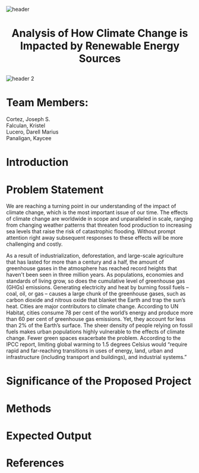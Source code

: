 ![header](https://user-images.githubusercontent.com/114766731/232354270-c48df43d-bc4e-442d-9863-1bfac8f3857c.png)
# <p align="center"> Analysis of How Climate Change is Impacted by Renewable Energy Sources </p>
![header 2](https://user-images.githubusercontent.com/114766731/232358812-211f39c9-42d4-4fde-91af-7f30430afb39.png)
# Team Members:
Cortez, Joseph S. <br />
Falculan, Kristel <br />
Lucero, Darell Marius <br />
Panaligan, Kaycee <br />
# Introduction
# Problem Statement
  We are reaching a turning point in our understanding of the impact of climate change, which is the most important issue of our time. The effects of climate change are worldwide in scope and unparalleled in scale, ranging from changing weather patterns that threaten food production to increasing sea levels that raise the risk of catastrophic flooding. Without prompt attention right away subsequent responses to these effects will be more challenging and costly.
  
  As a result of industrialization, deforestation, and large-scale agriculture that has lasted for more than a century and a half, the amount of greenhouse gases in the atmosphere has reached record heights that haven't been seen in three million years. As populations, economies and standards of living grow, so does the cumulative level of greenhouse gas (GHGs) emissions. Generating electricity and heat by burning fossil fuels – coal, oil, or gas – causes a large chunk of the greenhouse gases, such as carbon dioxide and nitrous oxide that blanket the Earth and trap the sun’s heat. Cities are major contributors to climate change. According to UN Habitat, cities consume 78 per cent of the world’s energy and produce more than 60 per cent of greenhouse gas emissions. Yet, they account for less than 2% of the Earth’s surface. The sheer density of people relying on fossil fuels makes urban populations highly vulnerable to the effects of climate change. Fewer green spaces exacerbate the problem. According to the IPCC report, limiting global warming to 1.5 degrees Celsius would “require rapid and far-reaching transitions in uses of energy, land, urban and infrastructure (including transport and buildings), and industrial systems.”

# Significance of the Proposed Project
# Methods
# Expected Output
# References
